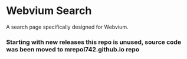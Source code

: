 # Webvium Search
A search page specifically designed for Webvium.

### Starting with new releases this repo is unused, source code was been moved to mrepol742.github.io repo
